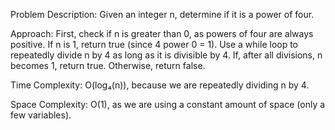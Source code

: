 Problem Description:
Given an integer n, determine if it is a power of four.


Approach:
First, check if n is greater than 0, as powers of four are always positive.
If n is 1, return true (since 4 power 0 = 1).
Use a while loop to repeatedly divide n by 4 as long as it is divisible by 4.
If, after all divisions, n becomes 1, return true. Otherwise, return false.


Time Complexity:
O(log₄(n)), because we are repeatedly dividing n by 4.


Space Complexity:
O(1), as we are using a constant amount of space (only a few variables).
